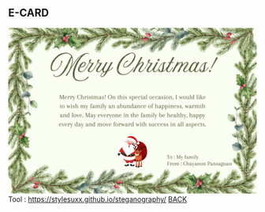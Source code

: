 ## E-CARD
![crissamassss](images/crissamassss.png)
Tool : https://stylesuxx.github.io/steganography/
[BACK](README.md)

